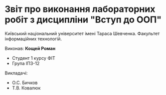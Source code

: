 # Звіт про виконання лабораторних робіт з дисципліни "Вступ до ООП"

Київський національний університет імені Тараса Шевченка.
Факультет інформаційних технологій.

Виконав: **Кощей Роман**

- Студент 1 курсу ФІТ
- Група ІПЗ-12

Викладачі:

- О.С. Бичков
- Т.В. Ковалюк
